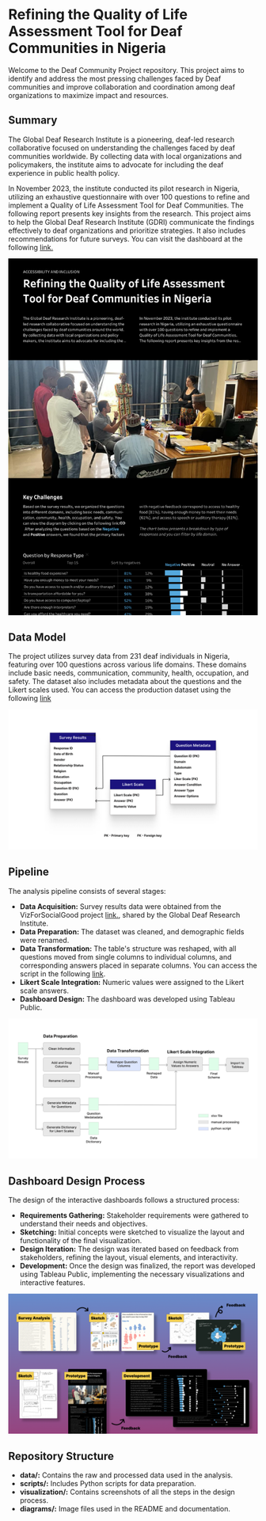 # Refining the Quality of Life Assessment Tool for Deaf Communities in Nigeria

Welcome to the Deaf Community Project repository. This project aims to identify and address the most pressing challenges faced by Deaf communities and improve collaboration and coordination among deaf organizations to maximize impact and resources.

## Summary
The Global Deaf Research Institute is a pioneering, deaf-led research collaborative focused on understanding the challenges faced by deaf communities worldwide. By collecting data with local organizations and policymakers, the institute aims to advocate for including the deaf experience in public health policy. 

In November 2023, the institute conducted its pilot research in Nigeria, utilizing an exhaustive questionnaire with over 100 questions to refine and implement a Quality of Life Assessment Tool for Deaf Communities. The following report presents key insights from the research. This project aims to help the Global Deaf Research Institute (GDRI) communicate the findings effectively to deaf organizations and prioritize strategies. It also includes recommendations for future surveys. You can visit the dashboard at the following [link.](https://public.tableau.com/app/profile/munozdataviz/viz/DeafCommunitySurveyNigeria/Report)

![Final Visualization](visualization/report.png)


## Data Model
The project utilizes survey data from 231 deaf individuals in Nigeria, featuring over 100 questions across various life domains. These domains include basic needs, communication, community, health, occupation, and safety. The dataset also includes metadata about the questions and the Likert scales used. You can access the production dataset using the following [link](data/01_production/NigeriaDeafCommunity.xlsx)

![Data Model](diagrams/DataModel.png)

## Pipeline
The analysis pipeline consists of several stages:

- **Data Acquisition:** Survey results data were obtained from the VizForSocialGood project [link.](https://www.vizforsocialgood.com/join-a-project/2024/global-deaf-research-institute), shared by the Global Deaf Research Institute.
- **Data Preparation:** The dataset was cleaned, and demographic fields were renamed.
- **Data Transformation:** The table's structure was reshaped, with all questions moved from single columns to individual columns, and corresponding answers placed in separate columns. You can access the script in the following [link](scripts/reshape_data.py).
- **Likert Scale Integration:** Numeric values were assigned to the Likert scale answers.
- **Dashboard Design:** The dashboard was developed using Tableau Public.

![Pipeline](diagrams/Pipeline.png)

## Dashboard Design Process
The design of the interactive dashboards follows a structured process:

- **Requirements Gathering:** Stakeholder requirements were gathered to understand their needs and objectives.
- **Sketching:** Initial concepts were sketched to visualize the layout and functionality of the final visualization.
- **Design Iteration:** The design was iterated based on feedback from stakeholders, refining the layout, visual elements, and interactivity.
- **Development:** Once the design was finalized, the report was developed using Tableau Public, implementing the necessary visualizations and interactive features.

![Design Process](diagrams/DesignProcess.png)

## Repository Structure
- **data/:** Contains the raw and processed data used in the analysis.
- **scripts/:** Includes Python scripts for data preparation.
- **visualization/:** Contains screenshots of all the steps in the design process.
- **diagrams/:** Image files used in the README and documentation.
